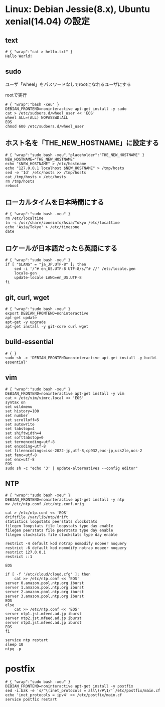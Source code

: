 # Linux: Debian Jessie(8.x), Ubuntu xenial(14.04) の設定

## text

	# { "wrap":"cat > hello.txt" }
	Hello World!

## sudo

ユーザ「wheel」をパスワードなしでrootになれるユーザにする

rootで実行

	# { "wrap":"bash -xeu" }
	DEBIAN_FRONTEND=noninteractive apt-get install -y sudo
	cat > /etc/sudoers.d/wheel_user << 'EOS'
	wheel ALL=(ALL) NOPASSWD:ALL
	EOS
	chmod 600 /etc/sudoers.d/wheel_user

## ホスト名を「THE_NEW_HOSTNAME」に設定する

	# { "wrap":"sudo bash -xeu","placeholder":"THE_NEW_HOSTNAME" }
	NEW_HOSTNAME="THE_NEW_HOSTNAME"
	echo "$NEW_HOSTNAME" > /etc/hostname
	echo "127.0.0.1 localhost $NEW_HOSTNAME" > /tmp/hosts
	sed -e '1d' /etc/hosts >> /tmp/hosts
	cat /tmp/hosts > /etc/hosts
	rm /tmp/hosts
	reboot

## ローカルタイムを日本時間にする

	# { "wrap":"sudo bash -xeu" }
	rm /etc/localtime
	ln -s /usr/share/zoneinfo/Asia/Tokyo /etc/localtime
	echo 'Asia/Tokyo' > /etc/timezone
	date

## ロケールが日本語だったら英語にする

	# { "wrap":"sudo bash -xeu" }
	if [ "$LANG" = "ja_JP.UTF-8" ]; then
		sed -i '/^# en_US.UTF-8 UTF-8/s/^# //' /etc/locale.gen
		locale-gen
		update-locale LANG=en_US.UTF-8
	fi

## git, curl, wget

	# { "wrap":"sudo bash -xeu" }
	export DEBIAN_FRONTEND=noninteractive
	apt-get update
	apt-get -y upgrade
	apt-get install -y git-core curl wget

## build-essential

	# { }
	sudo sh -c 'DEBIAN_FRONTEND=noninteractive apt-get install -y build-essential'

## vim

	# { "wrap":"sudo bash -xeu" }
	DEBIAN_FRONTEND=noninteractive apt-get install -y vim
	cat > /etc/vim/vimrc.local << 'EOS'
	syntax on
	set wildmenu
	set history=100
	set number
	set scrolloff=5
	set autowrite
	set tabstop=4
	set shiftwidth=4
	set softtabstop=0
	set termencoding=utf-8
	set encoding=utf-8
	set fileencodings=iso-2022-jp,utf-8,cp932,euc-jp,ucs2le,ucs-2
	set fenc=utf-8
	set enc=utf-8
	EOS
	sudo sh -c "echo '3' | update-alternatives --config editor"

## NTP

	# { "wrap":"sudo bash -xeu" }
	DEBIAN_FRONTEND=noninteractive apt-get install -y ntp
	mv /etc/ntp.conf /etc/ntp.conf.orig

	cat > /etc/ntp.conf << 'EOS'
	driftfile /var/lib/ntp/drift
	statistics loopstats peerstats clockstats
	filegen loopstats file loopstats type day enable
	filegen peerstats file peerstats type day enable
	filegen clockstats file clockstats type day enable
	
	restrict -4 default kod notrap nomodify nopeer noquery
	restrict -6 default kod nomodify notrap nopeer noquery
	restrict 127.0.0.1 
	restrict ::1
	
	EOS

	if [ -f '/etc/cloud/cloud.cfg' ]; then
		cat >> /etc/ntp.conf << 'EOS'
	server 0.amazon.pool.ntp.org iburst
	server 1.amazon.pool.ntp.org iburst
	server 2.amazon.pool.ntp.org iburst
	server 3.amazon.pool.ntp.org iburst
	EOS
	else
		cat >> /etc/ntp.conf << 'EOS'
	server ntp1.jst.mfeed.ad.jp iburst
	server ntp2.jst.mfeed.ad.jp iburst
	server ntp3.jst.mfeed.ad.jp iburst
	EOS
	fi

	service ntp restart
	sleep 10
	ntpq -p


# postfix

	# { "wrap":"sudo bash -xeu" }
	DEBIAN_FRONTEND=noninteractive apt-get install -y postfix
	sed -i.bak -e 's/^\(inet_protocols = all\)/#\1/' /etc/postfix/main.cf
	echo 'inet_protocols = ipv4' >> /etc/postfix/main.cf
	service postfix restart

